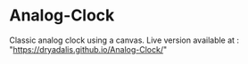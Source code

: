 # Analog-Clock
Classic analog clock using a canvas. 
Live version available at : "https://dryadalis.github.io/Analog-Clock/"